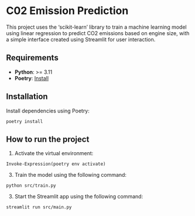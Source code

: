 # C02 Emission Prediction

This project uses the ‘scikit-learn’ library to train a machine learning model using linear regression to predict CO2 emissions based on engine size, with a simple interface created using Streamlit for user interaction.

## Requirements

- **Python**: >= 3.11
- **Poetry**: [Install](https://python-poetry.org/docs/#installation)

## Installation

Install dependencies using Poetry:

```shell
poetry install
```

## How to run the project

1. Activate the virtual environment:
```shell
Invoke-Expression(poetry env activate)
```

3. Train the model using the following command:

```shell
python src/train.py
```

3. Start the Streamlit app using the following command:

```shell
streamlit run src/main.py
```
